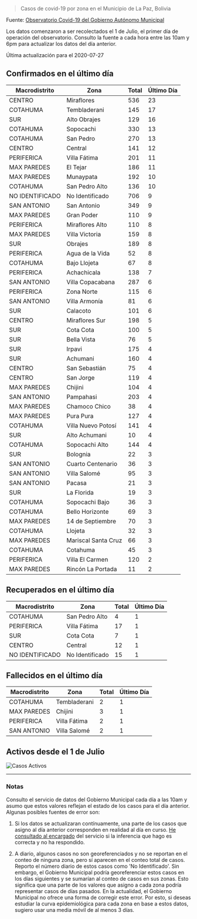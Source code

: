 > Casos de covid-19 por zona en el Municipio de La Paz, Bolivia

Fuente: [Observatorio Covid-19 del Gobierno Autónomo Municipal](http://observatoriocovid19.lapaz.bo/observatorio/index.php/datos-abiertos-covid)

Los datos comenzaron a ser recolectados el 1 de Julio, el primer día de operación del observatorio. Consulto la fuente a cada hora entre las 10am y 6pm para actualizar los datos del día anterior.

Última actualización para el 2020-07-27

## Confirmados en el último día

| Macrodistrito   | Zona                |   Total |   Último Día |
|-----------------|---------------------|---------|--------------|
| CENTRO          | Miraflores          |     536 |           23 |
| COTAHUMA        | Tembladerani        |     145 |           17 |
| SUR             | Alto Obrajes        |     129 |           16 |
| COTAHUMA        | Sopocachi           |     330 |           13 |
| COTAHUMA        | San Pedro           |     270 |           13 |
| CENTRO          | Central             |     141 |           12 |
| PERIFERICA      | Villa Fátima        |     201 |           11 |
| MAX PAREDES     | El Tejar            |     186 |           11 |
| MAX PAREDES     | Munaypata           |     192 |           10 |
| COTAHUMA        | San Pedro Alto      |     136 |           10 |
| NO IDENTIFICADO | No Identificado     |     706 |            9 |
| SAN ANTONIO     | San Antonio         |     349 |            9 |
| MAX PAREDES     | Gran Poder          |     110 |            9 |
| PERIFERICA      | Miraflores Alto     |     110 |            8 |
| MAX PAREDES     | Villa Victoria      |     159 |            8 |
| SUR             | Obrajes             |     189 |            8 |
| PERIFERICA      | Agua de la Vida     |      52 |            8 |
| COTAHUMA        | Bajo Llojeta        |      67 |            8 |
| PERIFERICA      | Achachicala         |     138 |            7 |
| SAN ANTONIO     | Villa Copacabana    |     287 |            6 |
| PERIFERICA      | Zona Norte          |     115 |            6 |
| SAN ANTONIO     | Villa Armonía       |      81 |            6 |
| SUR             | Calacoto            |     101 |            6 |
| CENTRO          | Miraflores Sur      |     198 |            5 |
| SUR             | Cota Cota           |     100 |            5 |
| SUR             | Bella Vista         |      76 |            5 |
| SUR             | Irpavi              |     175 |            4 |
| SUR             | Achumani            |     160 |            4 |
| CENTRO          | San Sebastián       |      75 |            4 |
| CENTRO          | San Jorge           |     119 |            4 |
| MAX PAREDES     | Chijini             |     104 |            4 |
| SAN ANTONIO     | Pampahasi           |     203 |            4 |
| MAX PAREDES     | Chamoco Chico       |      38 |            4 |
| MAX PAREDES     | Pura Pura           |     127 |            4 |
| COTAHUMA        | Villa Nuevo Potosí  |     141 |            4 |
| SUR             | Alto Achumani       |      10 |            4 |
| COTAHUMA        | Sopocachi Alto      |     144 |            4 |
| SUR             | Bolognia            |      22 |            3 |
| SAN ANTONIO     | Cuarto Centenario   |      36 |            3 |
| SAN ANTONIO     | Villa Salomé        |      95 |            3 |
| SAN ANTONIO     | Pacasa              |      21 |            3 |
| SUR             | La Florida          |      19 |            3 |
| COTAHUMA        | Sopocachi Bajo      |      36 |            3 |
| COTAHUMA        | Bello Horizonte     |      69 |            3 |
| MAX PAREDES     | 14 de Septiembre    |      70 |            3 |
| COTAHUMA        | Llojeta             |      32 |            3 |
| MAX PAREDES     | Mariscal Santa Cruz |      66 |            3 |
| COTAHUMA        | Cotahuma            |      45 |            3 |
| PERIFERICA      | Villa El Carmen     |     120 |            2 |
| MAX PAREDES     | Rincón La Portada   |      11 |            2 |

## Recuperados en el último día

| Macrodistrito   | Zona            |   Total |   Último Día |
|-----------------|-----------------|---------|--------------|
| COTAHUMA        | San Pedro Alto  |       4 |            1 |
| PERIFERICA      | Villa Fátima    |      17 |            1 |
| SUR             | Cota Cota       |       7 |            1 |
| CENTRO          | Central         |      12 |            1 |
| NO IDENTIFICADO | No Identificado |      15 |            1 |

## Fallecidos en el último día

| Macrodistrito   | Zona         |   Total |   Último Día |
|-----------------|--------------|---------|--------------|
| COTAHUMA        | Tembladerani |       2 |            1 |
| MAX PAREDES     | Chijini      |       3 |            1 |
| PERIFERICA      | Villa Fátima |       2 |            1 |
| SAN ANTONIO     | Villa Salomé |       2 |            1 |

## Activos desde el 1 de Julio

![Casos Activos](activos.png)

---

### Notas

Consulto el servicio de datos del Gobierno Municipal cada día a las 10am y asumo que estos valores reflejan el estado de los casos para el día anterior. Algunas posibles fuentes de error son:

1. Si los datos se actualizaran contínuamente, una parte de los casos que asigno al día anterior corresponden en realidad al día en curso. [He consultado al encargado](https://twitter.com/mauforonda/status/1278727234765959168) del servicio si la inferencia que hago es correcta y no ha respondido.

2. A diario, algunos casos no son georeferenciados y no se reportan en el conteo de ninguna zona, pero sí aparecen en el conteo total de casos. Reporto el número diario de estos casos como 'No Identificado'.  Sin embargo, el Gobierno Municipal podría georeferenciar estos casos en los días siguientes y se sumarían al conteo de casos en sus zonas. Esto significa que una parte de los valores que asigno a cada zona podría representar casos de días pasados. En la actualidad, el Gobierno Municipal no ofrece una forma de corregir este error. Por esto, si deseas estudiar la curva epidemiológica para cada zona en base a estos datos, sugiero usar una media móvil de al menos 3 días.